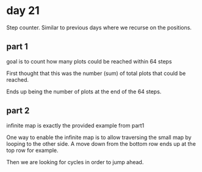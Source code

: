 # day 21

Step counter. Similar to previous days where we recurse on the positions.

## part 1

goal is to count how many plots could be reached within 64 steps

First thought that this was the number (sum) of total plots that could be reached.

Ends up being the number of plots at the end of the 64 steps.

## part 2

infinite map is exactly the provided example from part1

One way to enable the infinite map is to allow traversing the small map by looping to the other side. A move down from the bottom row ends up at the top row for example.

Then we are looking for cycles in order to jump ahead.
